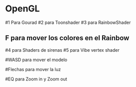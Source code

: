 # OpenGL

#1 Para Gourad
#2 para Toonshader
#3 para RainbowShader
## F para mover los colores en el Rainbow
#4 para Shaders de sirenas
#5 para Vibe vertex shader

#WASD para mover el modelo

#Flechas para mover la luz

#EQ para Zoom in y Zoom out